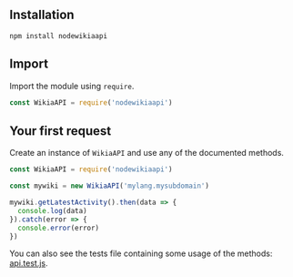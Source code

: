 ## Installation
```npm install nodewikiaapi```
## Import
Import the module using `require`.
```JavaScript
const WikiaAPI = require('nodewikiaapi')
```
## Your first request
Create an instance of `WikiaAPI` and use any of the documented methods.
```JavaScript
const WikiaAPI = require('nodewikiaapi')

const mywiki = new WikiaAPI('mylang.mysubdomain')

mywiki.getLatestActivity().then(data => {
  console.log(data)
}).catch(error => {
  console.error(error)
})
```

You can also see the tests file containing some usage of the methods: [api.test.js](https://github.com/tchojnacki/nodewikiaapi/blob/master/tests/api.test.js).
